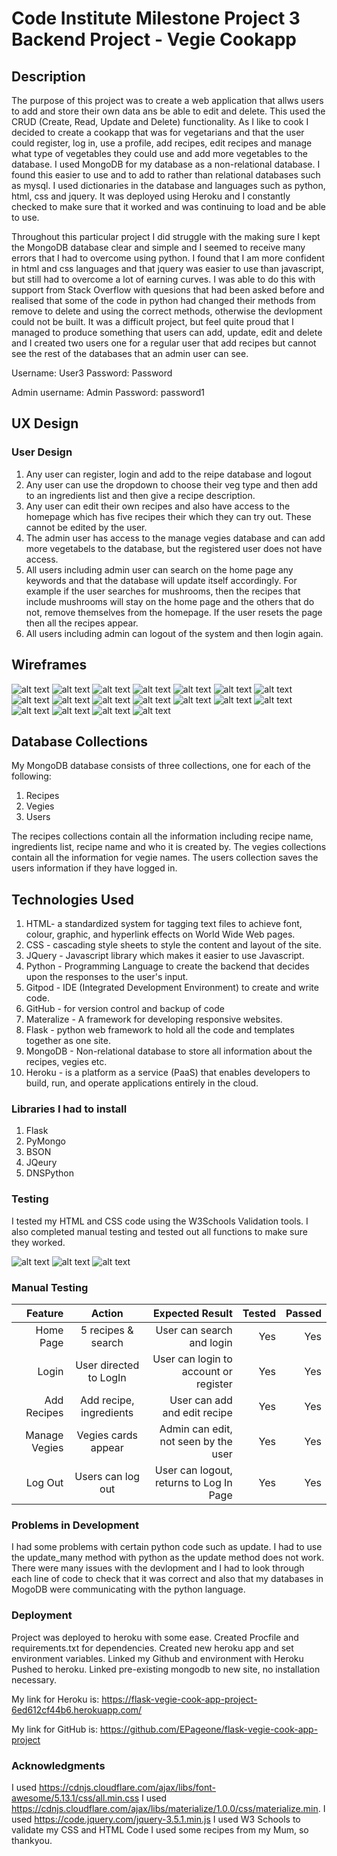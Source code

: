 # Code Institute Milestone Project 3 Backend Project - Vegie Cookapp

## Description

The purpose of this project was to create a web application that allws users to add and store their own data ans be able to edit and delete. This used the CRUD (Create, Read, Update and Delete) functionality. As I like to cook I decided to create a cookapp that was for vegetarians and that the user could register, log in, use a profile, add recipes, edit recipes and manage what type of vegetables they could use and add more vegetables to the database. I used MongoDB for my database as a non-relational database. I found this easier to use and to add to rather than relational databases such as mysql. I used dictionaries in the database and languages such as python, html, css and jquery. It was deployed using Heroku and I constantly checked to make sure that it worked and was continuing to load and be able to use. 
 
Throughout this particular project I did struggle with the making sure I kept the MongoDB database clear and simple and I seemed to receive many errors that I had to overcome using python. I found that I am more confident in html and css languages and that jquery was easier to use than javascript, but still had to overcome a lot of earning curves. I was able to do this with support from Stack Overflow with quesions that had been asked before and realised that some of the code in python had changed their methods from remove to delete and using the correct methods, otherwise the devlopment could not be built. It was a difficult project, but feel quite proud that I managed to produce something that users can add, update, edit and delete and I created two users one for a regular user that add recipes but cannot see the rest of the databases that an admin user can see. 

Username: User3
Password: Password

Admin username: Admin
Password:       password1


## UX Design

### User Design

1. Any user can register, login and add to the reipe database and logout
2. Any user can use the dropdown to choose their veg type and then add to an ingredients list and then give a recipe description.
3. Any user can edit their own recipes and also have access to the homepage which has five recipes their which they can try out. These cannot be edited by the user. 
4. The admin user has access to the manage vegies database and can add more vegetabels to the database, but the registered user does not have access. 
5. All users including admin user can search on the home page any keywords and that the database will update itself accordingly. For example if the user searches for mushrooms, then the recipes that include mushrooms will stay on the home page and the others that do not, remove themselves from the homepage. If the user resets the page then all the recipes appear. 
6. All users including admin can logout of the system and then login again. 


## Wireframes

![alt text](<wireframes/Vegie Cookapp Home Page.png>)
![alt text](<wireframes/Vegie Cookapp Register Page.png>)
![alt text](<wireframes/Vegie Cookapp Log In Page.png>)
![alt text](<wireframes/Vegie Cookapp Profile Page.png>)
![alt text](<wireframes/Vegie Cookapp Log Out Page.png>)
![alt text](<wireframes/Vegie Cookapp Add Recipe Page.png>)
![alt text](<wireframes/Vegie Cookapp Manage Vegies Page.png>)
![alt text](<wireframes/Vegie Cookapp Mobile Home Page.png>)
![alt text](<wireframes/Vegie Cookapp Mobile Register Page.png>)
![alt text](<wireframes/Vegie Cookapp Mobile Profile Page.png>)
![alt text](<wireframes/Vegie Cookapp Mobile Log In Page.png>)
![alt text](<wireframes/Vegie Cookapp Mobile Add Recipe Page.png>)
![alt text](<wireframes/Vegie Cookapp Mobile Manage Vegies.png>)
![alt text](<wireframes/Vegie Cookapp Mobile Log Out Page .png>)
![alt text](<wireframes/Vegie Cookapp Tablet Home Page.png>)
![alt text](<wireframes/Vegie Cookapp Tablet Register Page .png>)
![alt text](<wireframes/Vegie Cookapp Tablet Log In Page copy.png>)
![alt text](<wireframes/Vegie Cookapp Tablet Log Out Page .png>)


## Database Collections

My MongoDB database consists of three collections, one for each of the following:

1. Recipes
2. Vegies
3. Users

The recipes collections contain all the information including recipe name, ingredients list, recipe name and who it is created by. 
The vegies collections contain all the information for vegie names. 
The users collection saves the users information if they have logged in. 


## Technologies Used

1. HTML- a standardized system for tagging text files to achieve font, colour, graphic, and hyperlink effects on World Wide Web pages.
2. CSS - cascading style sheets to style the content and layout of the site.
3. JQuery - Javascript library which makes it easier to use Javascript.
4. Python - Programming Language to create the backend that decides upon the responses to the user's input.
5. Gitpod - IDE (Integrated Development Environment) to create and write code. 
6. GitHub - for version control and backup of code
7. Materalize -  A framework for developing responsive websites.
8. Flask - python web framework to hold all the code and templates together as one site.
9. MongoDB - Non-relational database to store all information about the recipes, vegies etc.
10. Heroku - is a platform as a service (PaaS) that enables developers to build, run, and operate applications entirely in the cloud.

### Libraries I had to install

1. Flask
2. PyMongo
3. BSON
4. JQeury
5. DNSPython


### Testing

I tested my HTML and CSS code using the W3Schools Validation tools. 
I also completed manual testing and tested out all functions to make sure they worked. 

![alt text](<CSS Validated code checked and passed.jpg>)
![alt text](<html validate 1.jpg>)
![alt text](<html validate 2.jpg>)

### Manual Testing


| Feature                 |  Action                  | Expected Result                                |  Tested             | Passed        |
| -----------------------:|:------------------------:| ----------------------------------------------:|--------------------:|--------------:|
|  Home Page              | 5 recipes & search       | User can search and login                      | Yes                 | Yes           |
|  Login                  | User directed to LogIn   | User can login to account or register          | Yes                 | Yes           |
|  Add Recipes            | Add recipe, ingredients  | User can add and edit recipe                   | Yes                 | Yes           |
| Manage Vegies           | Vegies cards appear      | Admin can edit, not seen by the user           | Yes                 | Yes           |
| Log Out                 | Users can log out        | User can logout, returns to Log In Page        | Yes                 | Yes           |


### Problems in Development

I had some problems with certain python code such as update. I had to use the update_many method with python as the update method does not work. 
There were many issues with the devlopment and I had to look through each line of code to check that it was correct and also that my databases in MogoDB were communicating with the python language. 


### Deployment

Project was deployed to heroku with some ease.
Created Procfile and requirements.txt for dependencies.
Created new heroku app and set environment variables.
Linked my Github and environment with Heroku
Pushed to heroku.
Linked pre-existing mongodb to new site, no installation necessary.

My link for Heroku is: https://flask-vegie-cook-app-project-6ed612cf44b6.herokuapp.com/

My link for GitHub is: https://github.com/EPageone/flask-vegie-cook-app-project


### Acknowledgments

I used https://cdnjs.cloudflare.com/ajax/libs/font-awesome/5.13.1/css/all.min.css
I used https://cdnjs.cloudflare.com/ajax/libs/materialize/1.0.0/css/materialize.min.
I used https://code.jquery.com/jquery-3.5.1.min.js
I used W3 Schools to validate my CSS and HTML Code
I used some recipes from my Mum, so thankyou. 



### 



